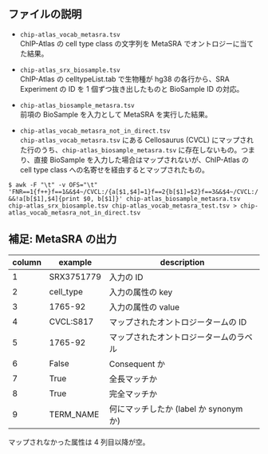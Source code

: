 ## ファイルの説明
- `chip-atlas_vocab_metasra.tsv`  
  ChIP-Atlas の cell type class の文字列を MetaSRA でオントロジーに当てた結果。

- `chip-atlas_srx_biosample.tsv`  
  ChIP-Atlas の celltypeList.tab で生物種が hg38 の各行から、SRA Experiment の ID を 1 個ずつ抜き出したものと BioSample ID の対応。

- `chip-atlas_biosample_metasra.tsv`  
  前項の BioSample を入力として MetaSRA を実行した結果。

- `chip-atlas_vocab_metasra_not_in_direct.tsv`  
  `chip-atlas_vocab_metasra.tsv` にある Cellosaurus (CVCL) にマップされた行のうち、`chip-atlas_biosample_metasra.tsv` に存在しないもの。つまり、直接 BioSample を入力した場合はマップされないが、ChIP-Atlas の cell type class への名寄せを経由するとマップされたもの。

`$ awk -F "\t" -v OFS="\t" 'FNR==1{f++}f==1&&$4~/CVCL:/{a[$1,$4]=1}f==2{b[$1]=$2}f==3&&$4~/CVCL:/&&!a[b[$1],$4]{print $0, b[$1]}' chip-atlas_biosample_metasra.tsv chip-atlas_srx_biosample.tsv chip-atlas_vocab_metasra_test.tsv > chip-atlas_vocab_metasra_not_in_direct.tsv`

## 補足: MetaSRA の出力

| column | example    | description                            |
|--------|------------|----------------------------------------|
| 1      | SRX3751779 | 入力の ID                              |
| 2      | cell_type  | 入力の属性の key                       |
| 3      | 1765-92    | 入力の属性の value                     |
| 4      | CVCL:S817  | マップされたオントロジータームの ID    |
| 5      | 1765-92    | マップされたオントロジータームのラベル |
| 6      | False      | Consequent か                          |
| 7      | True       | 全長マッチか                           |
| 8      | True       | 完全マッチか                           |
| 9      | TERM_NAME  | 何にマッチしたか (label か synonym か)   |

マップされなかった属性は 4 列目以降が空。
